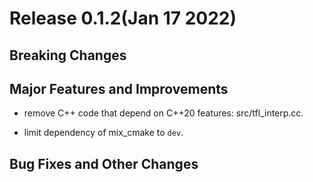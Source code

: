 # Release 0.1.2(Jan 17 2022)

## Breaking Changes

## Major Features and Improvements

* remove C++ code that depend on C++20 features: src/tfl_interp.cc.

* limit dependency of mix_cmake to `dev`.

## Bug Fixes and Other Changes
